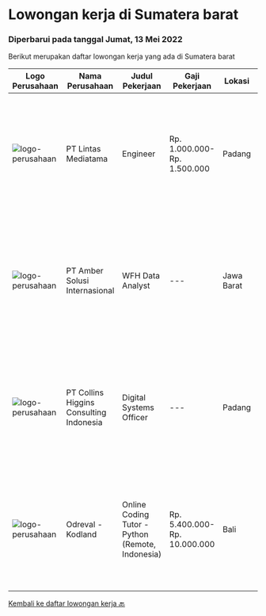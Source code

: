 
  # Lowongan kerja di Sumatera barat

  ### Diperbarui pada tanggal Jumat, 13 Mei 2022

  Berikut merupakan daftar lowongan kerja yang ada di Sumatera barat

  |Logo Perusahaan | Nama Perusahaan | Judul Pekerjaan | Gaji Pekerjaan | Lokasi | Deskripsi | Tanggal diunggah | Pranala |
  | -------------- | --------------- | --------------- | --------- | --------- | -------------- | ------- | ----------- |
  |![logo-perusahaan](https://image-service-cdn.seek.com.au/81590dc3cac80fa00dec6e170b545977db9894f0/ee4dce1061f3f616224767ad58cb2fc751b8d2dc)|PT Lintas Mediatama|Engineer|Rp. 1.000.000-Rp. 1.500.000|Padang|Pendidikan SMK/STM Listrik, TKJ atau Elektro, Usia Maksimal 27 Tahun Minimal memiliki pengalaman kerja selama 1 tahun di bidang yang sama Mampu...|Selasa, 10 Mei 2022|https://www.jobstreet.co.id/id/job/engineer-3866339?token=0~2d284816-7ed3-4788-86eb-6043d0728770&sectionRank=1&jobId=jobstreet-id-job-3866339|
|![logo-perusahaan](https://i.ibb.co/sqvTCh9/112815900-stock-vector-no-image-available-icon-flat-vector.webp)|PT Amber Solusi Internasional|WFH Data Analyst|---|Jawa Barat|Benefits: Fully Working from Home Opportunity to work with foreign customers Attractive compensation benefit Duties and Responsibilities: Maintain...|Selasa, 10 Mei 2022|https://www.jobstreet.co.id/id/job/wfh-data-analyst-3876560?token=0~2d284816-7ed3-4788-86eb-6043d0728770&sectionRank=2&jobId=jobstreet-id-job-3876560|
|![logo-perusahaan](https://image-service-cdn.seek.com.au/48de91c1e494349115b407eb61ebad68acdd2955/ee4dce1061f3f616224767ad58cb2fc751b8d2dc)|PT Collins Higgins Consulting Indonesia|Digital Systems Officer|---|Padang|PT. Collins Higgins Commodities has designed, built and implemented a digital system that supports their field operations sourcing agricultural...|Rabu, 11 Mei 2022|https://www.jobstreet.co.id/id/job/digital-systems-officer-3877625?token=0~2d284816-7ed3-4788-86eb-6043d0728770&sectionRank=3&jobId=jobstreet-id-job-3877625|
|![logo-perusahaan](https://image-service-cdn.seek.com.au/4f8967a481e79165e4bd3645db3156706ef190b8/ee4dce1061f3f616224767ad58cb2fc751b8d2dc)|Odreval - Kodland|Online Coding Tutor - Python (Remote, Indonesia)|Rp. 5.400.000-Rp. 10.000.000|Bali|Kodland adalah international coding school yang mendidik anak usia 7-17 tahun. Kami adalah perusahaan start-up yang berpengalaman dan terus berkembang...|Rabu, 13 April 2022|https://www.jobstreet.co.id/id/job/online-coding-tutor-python-remote-indonesia-4915076/origin/my?token=0~2d284816-7ed3-4788-86eb-6043d0728770&sectionRank=4&jobId=jobstreet-my-job-4915076|


  [Kembali ke daftar lowongan kerja 🔙](../README.md#daftar-lowongan-kerja)
  